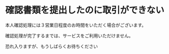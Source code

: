 # 確認書類を提出したのに取引ができない

本人確認処理には３営業日程度のお時間をいただく場合がございます。

確認処理が完了するまでは、サービスをご利用いただけません。

恐れ入りますが、もうしばらくお待ちください
